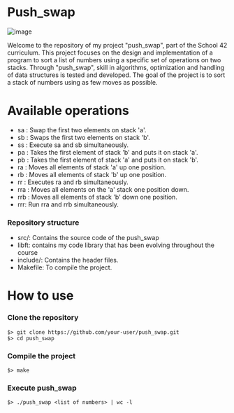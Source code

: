 # Push_swap

![image](https://github.com/ismaelucky342/push_swap/assets/153450550/b39c3402-346e-4f32-85a7-25cc5535dc3a)

Welcome to the repository of my project "push_swap", part of the School 42 curriculum. This project focuses on the design and implementation of a program to sort a list of numbers using a specific set of operations on two stacks. Through "push_swap", skill in algorithms, optimization and handling of data structures is tested and developed. The goal of the project is to sort a stack of numbers using as few moves as possible. 

# Available operations

- sa : Swap the first two elements on stack 'a'.
- sb : Swaps the first two elements on stack 'b'.
- ss : Execute sa and sb simultaneously.
- pa : Takes the first element of stack 'b' and puts it on stack 'a'.
- pb : Takes the first element of stack 'a' and puts it on stack 'b'.
- ra : Moves all elements of stack 'a' up one position.
- rb : Moves all elements of stack 'b' up one position.
- rr : Executes ra and rb simultaneously.
- rra : Moves all elements on the 'a' stack one position down.
- rrb : Moves all elements of stack 'b' down one position.
- rrr: Run rra and rrb simultaneously.

### Repository structure
- src/: Contains the source code of the push_swap
- libft: contains my code library that has been evolving throughout the course
- include/: Contains the header files.
- Makefile: To compile the project.

# How to use

### Clone the repository
```
$> git clone https://github.com/your-user/push_swap.git
$> cd push_swap
```

### Compile the project
```
$> make
```
### Execute push_swap
```
$> ./push_swap <list of numbers> | wc -l
```
